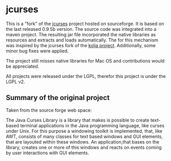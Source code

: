 # jcurses

This is a "fork" of the [jcurses](http://sourceforge.net/projects/javacurses/) project hosted on sourceforge. It is based on the last released 0.9.5b version. The source code was integrated into a maven project. The resulting jar file incorporated the native libraries as resources and extracts and loads automatically. The for this mechanism was inspired by the jcurses fork of the [kolja project](https://github.com/codehaus/kolja/tree/master/jcurses). Additionally, some minor bug fixes were applied.

The project still misses native libraries for Mac OS and contributions would be appreciated.

All projects were released under the LGPL, therefor this project is under the LGPL v2.

## Summary of the original project

Taken from the source forge web space:

The Java Curses Library is a library that makes is possible to create
text- based terminal applications in the Java programming language,
like curses under Unix.  For this purpose a windowing toolkit is
implemented, that, like AWT, consists of many classes for text based
windows and GUI elements, that are layouted within these windows. An
application,that bases on the library, creates one or more of this
windows and reacts on events coming by user interactions with GUI
elements.
